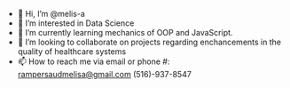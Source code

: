 - 👋 Hi, I’m @melis-a
- 👀 I’m interested in Data Science 
- 🌱 I’m currently learning mechanics of OOP and JavaScript.
- 💞️ I’m looking to collaborate on projects regarding enchancements in the quality of healthcare systems 
- 📫 How to reach me via email or phone #: rampersaudmelisa@gmail.com  (516)-937-8547

<!---
melis-a/melis-a is a ✨ special ✨ repository because its `README.md` (this file) appears on your GitHub profile.
You can click the Preview link to take a look at your changes.
--->
